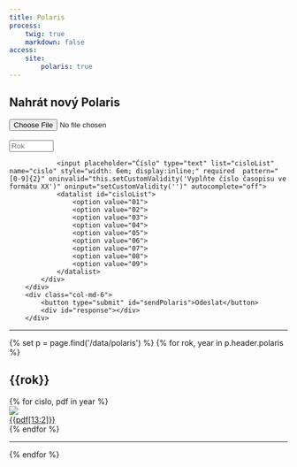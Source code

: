 ```yaml
---
title: Polaris
process:
    twig: true
    markdown: false
access:
    site:
        polaris: true
---
```


<form id="polarisForm" enctype="multipart/form-data" method="post">
<h2>Nahrát nový Polaris</h2>
<div class="row">
        <div class="col-md-6">
            <div>
                <input type="file" name="PDF" accept="application/pdf" required oninvalid="this.setCustomValidity('Nahrejte Polaris ve formátu PDF.')"
                oninput="setCustomValidity('')" >
            </div>
            <br>
            <div> 
                <input type="text" placeholder="Rok" list="yearList" name="year" style="width: 6em; display:inline;" required pattern="[0-9]{4}" oninvalid="this.setCustomValidity('Vyplňte rok ve formátu YYYY')"
                oninput="setCustomValidity('')" autocomplete="off">
                <datalist id="yearList">
                    <option value="{{ "now"|date("Y") }}">
                </datalist>  
         
                <input placeholder="Číslo" type="text" list="cisloList" name="cislo" style="width: 6em; display:inline;" required  pattern="[0-9]{2}" oninvalid="this.setCustomValidity('Vyplňte číslo časopisu ve formátu XX')" oninput="setCustomValidity('')" autocomplete="off">
                <datalist id="cisloList">
                    <option value="01">
                    <option value="02">
                    <option value="03">
                    <option value="04">
                    <option value="05">
                    <option value="06">
                    <option value="07">
                    <option value="08">
                    <option value="09">
                </datalist>
            </div> 
        </div>
        <div class="col-md-6">
            <button type="submit" id="sendPolaris">Odeslat</button>
            <div id="response"></div>
        </div>
</div>
</form>
        <hr>

<script>
    
</script>


{% set p = page.find('/data/polaris') %}
{% for rok, year in p.header.polaris %}
    <section>
    <h2>{{rok}}</h2>
    <div class="row">
        {% for cislo, pdf in year %}
            <div class="col-sm-6 col-md-3 col-lg-2">
                <div class="polaris--outerDiv">
                    <div class="polaris--innerDiv">
                        <a href="/data/polaris/{{rok}}/{{pdf}}" target="_blank">
                            <img src="/data/polaris/{{rok}}/{{pdf}}.jpg">
                            <div class="polaris--title"> 
                                {{pdf[13:2]}}
                            </div>
                        </a> 
                    </div>
                    <div class="polaris--delete" data-year="{{rok}}" data-cislo="{{pdf[13:2]}}" data-pdf="{{pdf}}"> 
                        <i class="fa fa-times" aria-hidden="true"></i>
                    </div>
                </div>
            </div>
        {% endfor %}
    </div>
    </section>
    <hr>
{% endfor %}


<script>
window.addEventListener('DOMContentLoaded', function () {

    const notyf = new Notyf({
        position: {
            x: 'right',
            y: 'top',
        },
        duration: 3500,
    });

    $("#polarisForm").submit(function(e){
        e.preventDefault(); 
        e.stopPropagation();
        var submitButton = document.getElementById("sendPolaris");
        var responseDiv = document.getElementById("response");
        responseDiv.innerHTML = '<br><p><i class="fa fa-spinner fa-pulse fa-3x" aria-hidden="true"></i>  Soubor polarisu se zpracovává. </p>';
        $.ajax({
            url: "/php/polaris/save",
            type: "POST",
            data: new FormData(document.getElementById("polarisForm")),
            processData: false,
            contentType: false,
            success: function (){
                responseDiv.innerHTML = "";
                notyf.success("Úpěšně uloženo!");
                setTimeout(() => window.location.replace(location.href), 1000);
            },
            error: function (xhr, desc, err){
                if(xhr.responseText) {
                    notyf.error({message:xhr.responseText, duration: 9000, ripple: false});
                }
                else {
                    notyf.error("Neočekávaná chyba");
                }
                console.log(err);
                console.log(desc);
                console.log(xhr);
                responseDiv.innerHTML = "";
            }
        });
    });

    $(".polaris--delete").click( function(e){
        e.stopPropagation();
        if (confirm("Odstranit Polaris?") == true) {
            var deleteDiv = this.parentElement.parentElement;
            var deletePolarisForm = new FormData();
            deletePolarisForm.append("year", this.getAttribute("data-year") );
            deletePolarisForm.append("cislo", this.getAttribute("data-cislo") );
            deletePolarisForm.append("pdf", this.getAttribute("data-pdf") );
            $.ajax({
                url: "/php/polaris/delete",
                type: "POST",
                data: deletePolarisForm,
                processData: false,
                contentType: false,
                success: function (){
                    $(deleteDiv).fadeOut(1000);      
                    notyf.success("Polaris úspěšně smazán.");   
                },
                error: function (xhr, desc, err){
                    notyf.error("Neočekávaná chyba");
                    console.log(err);
                    console.log(desc);
                    console.log(xhr);
                }
            });
        }
    })
});
</script>





















